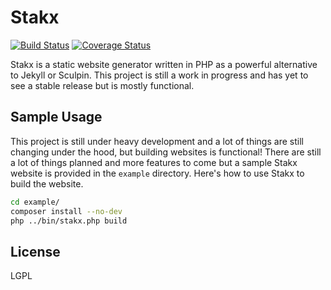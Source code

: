 # Stakx

[![Build Status](https://travis-ci.org/allejo/stakx.svg?branch=master)](https://travis-ci.org/allejo/stakx)
[![Coverage Status](https://coveralls.io/repos/github/allejo/stakx/badge.svg?branch=master)](https://coveralls.io/github/allejo/stakx?branch=master)

Stakx is a static website generator written in PHP as a powerful alternative to Jekyll or Sculpin. This project is still a work in progress and has yet to see a stable release but is mostly functional.

## Sample Usage

This project is still under heavy development and a lot of things are still changing under the hood, but building websites is functional! There are still a lot of things planned and more features to come but a sample Stakx website is provided in the `example` directory. Here's how to use Stakx to build the website.

```bash
cd example/
composer install --no-dev
php ../bin/stakx.php build
```

## License

LGPL